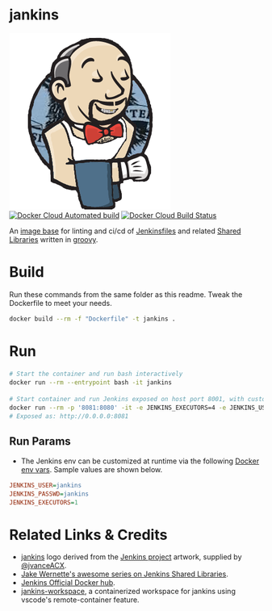 # jankins

![](./img/jankins.png)
[![Docker Cloud Automated build](https://img.shields.io/docker/cloud/automated/calebhankins/jankins.svg?style=flat-square)](https://hub.docker.com/r/calebhankins/jankins/)
[![Docker Cloud Build Status](https://img.shields.io/docker/cloud/build/calebhankins/jankins.svg?style=flat-square)](https://hub.docker.com/r/calebhankins/jankins/)

An [image base](https://www.docker.com/) for linting and ci/cd of [Jenkinsfiles](https://www.jenkins.io/doc/book/pipeline/jenkinsfile/) and related [Shared Libraries](https://www.jenkins.io/doc/book/pipeline/shared-libraries/) written in [groovy](https://en.wikipedia.org/wiki/Apache_Groovy).

# Build

Run these commands from the same folder as this readme. Tweak the Dockerfile to meet your needs.

```bash
docker build --rm -f "Dockerfile" -t jankins .
```

# Run

```bash
# Start the container and run bash interactively
docker run --rm --entrypoint bash -it jankins

# Start container and run Jenkins exposed on host port 8001, with custom env vars set
docker run --rm -p '8081:8080' -it -e JENKINS_EXECUTORS=4 -e JENKINS_USER='admin2' -e JENKINS_PASSWD='welcome1'  jankins
# Exposed as: http://0.0.0.0:8081
```

## Run Params
- The Jenkins env can be customized at runtime via the following [Docker env vars](https://docs.docker.com/engine/reference/commandline/run/#set-environment-variables--e---env---env-file). Sample values are shown below.

```ini
JENKINS_USER=jankins
JENKINS_PASSWD=jankins
JENKINS_EXECUTORS=1
```

# Related Links & Credits
- [jankins](https://github.com/calebHankins/jankins) logo derived from the [Jenkins project](https://jenkins.io/) artwork, supplied by [@jvanceACX](https://github.com/jvanceACX).
- [Jake Wernette's awesome series on Jenkins Shared Libraries](https://itnext.io/jenkins-shared-libraries-part-1-5ba3d072536a).
- [Jenkins Official Docker hub](https://hub.docker.com/r/jenkins/jenkins).
- [jankins-workspace](https://github.com/calebHankins/jankins-workspace), a containerized workspace for jankins using vscode's remote-container feature.
